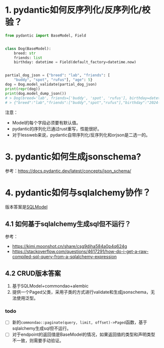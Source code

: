# 1. pydantic如何反序列化/反序列化/校验？

```python
from pydantic import BaseModel, Field


class Dog(BaseModel):
    breed: str
    friends: list
    birthday: datetime = Field(default_factory=datetime.now)


partial_dog_json = {"breed": "lab", "friends": [
    "buddy", "spot", "rufus"], "age": 5}
dog = Dog.model_validate(partial_dog_json)
print(repr(dog))
print(dog.model_dump_json())
# > Dog(breed='lab', friends=['buddy', 'spot', 'rufus'], birthday=datetime.datetime(2024, 10, 29, 13, 29, 47, 419940))
# > {"breed":"lab","friends":["buddy","spot","rufus"],"birthday":"2024-10-29T13:29:47.419940"}
```

注意：
- Model的每个字段必须要有默认值。
- pydantic的序列化已通过rust重写，性能很好。
- 对于lessweb来说，pydantic自带序列化/反序列化和orjson是二选一的。

# 3. pydantic如何生成jsonschema?

参考：https://docs.pydantic.dev/latest/concepts/json_schema/

# 4. pydantic如何与sqlalchemy协作？

版本答案是[SQLModel](https://sqlmodel.tiangolo.com/tutorial/)

## 4.1 如何基于sqlalchemy生成sql但不运行？

参考：
- https://kimi.moonshot.cn/share/csg9diha584a0p4q624g
- https://stackoverflow.com/questions/4617291/how-do-i-get-a-raw-compiled-sql-query-from-a-sqlalchemy-expression

## 4.2 CRUD版本答案
1. 基于SQLModel+commondao+alembic
2. 提供一个Paged父类，采用子类的方式进行validate和生成jsonschema，无法使用泛型。

### todo
- [ ] 新的`commondao::paginate(query, limit, offset)->Paged`函数，基于sqlalchemy生成sql但不运行。
- [ ] 对于endpoint的返回值是BaseModel的情况，如果返回值的类型和声明类型不一致，则需要手动验证。